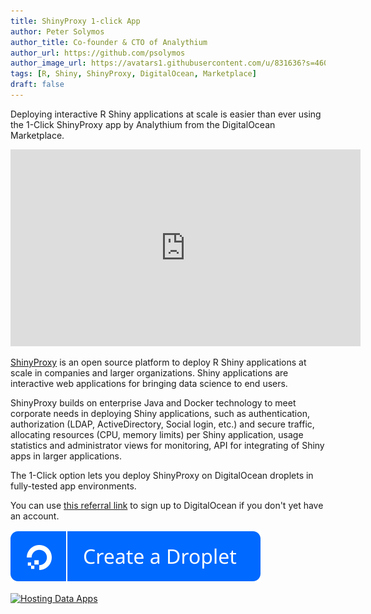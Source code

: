 ```yaml
---
title: ShinyProxy 1-click App
author: Peter Solymos
author_title: Co-founder & CTO of Analythium
author_url: https://github.com/psolymos
author_image_url: https://avatars1.githubusercontent.com/u/831636?s=460&u=578a952663eae17b2a2dd008ea9511db308d1822&v=4
tags: [R, Shiny, ShinyProxy, DigitalOcean, Marketplace]
draft: false
---
```


Deploying interactive R Shiny applications at scale is easier than ever using the 1-Click ShinyProxy app by Analythium from the DigitalOcean Marketplace.

<!--truncate-->

<iframe width="560" height="315" src="https://www.youtube.com/embed/aoIlaOYRpQs" frameborder="0" allow="accelerometer; autoplay; clipboard-write; encrypted-media; gyroscope; picture-in-picture" allowfullscreen></iframe>

[ShinyProxy](https://www.shinyproxy.io/) is an open source platform to deploy R Shiny applications at scale in companies and larger organizations. Shiny applications are interactive web applications for bringing data science to end users.

ShinyProxy builds on enterprise Java and Docker technology to meet corporate needs in deploying Shiny applications, such as authentication, authorization (LDAP, ActiveDirectory, Social login, etc.) and secure traffic, allocating resources (CPU, memory limits) per Shiny application, usage statistics and administrator views for monitoring, API for integrating of Shiny apps in larger applications.

The 1-Click option lets you deploy ShinyProxy on DigitalOcean droplets in fully-tested app environments.

You can use [this referral link](https://m.do.co/c/a8041699739d) to sign up to DigitalOcean if you don't yet have an account.

[![DO button](https://raw.githubusercontent.com/analythium/shinyproxy-1-click/master/digitalocean/images/do-btn-blue.svg)](https://marketplace.digitalocean.com/apps/shinyproxy?refcode=a8041699739d)

[![Hosting Data Apps](https://hub.analythium.io/assets/marks/hosting-banner-2.jpg)](https://hosting.analythium.io/?utm_source=as-hub&utm_medium=web&utm_campaign=evergreen)
